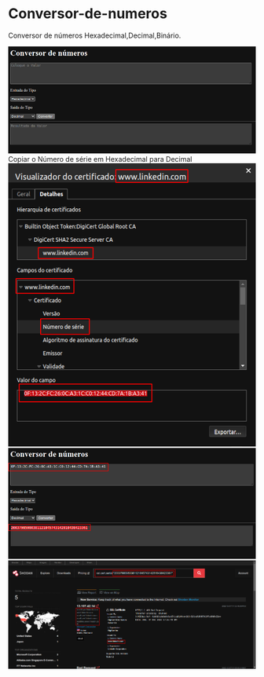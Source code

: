 # Conversor-de-numeros
Conversor de números Hexadecimal,Decimal,Binário.

![Screenshot](foto1.png)
Copiar o Número de série em Hexadecimal para Decimal <br/>
![Screenshot](foto2.png)
![Screenshot](foto3.png)
![Screenshot](foto4.png)
